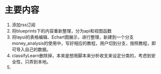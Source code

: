 # 主要内容
1. 添加rss订阅
2. 将blueprints下的内容重新整理，分为api和视图函数
3. 将layui的表格编辑、Echart图展示，进行整理，新建到一个分支money_analysis的使用中，写好相应的教程，用户切到分支，按照教程，即可导入自己的数据。
4. classifyLearn删除掉，本来是想用脚本来分析收支来设定分类的，考虑到安全性，只弄到本地。
5. 